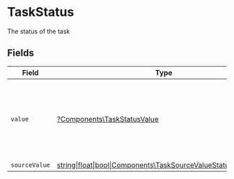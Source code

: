 # TaskStatus

The status of the task


## Fields

| Field                                                                                                                              | Type                                                                                                                               | Required                                                                                                                           | Description                                                                                                                        | Example                                                                                                                            |
| ---------------------------------------------------------------------------------------------------------------------------------- | ---------------------------------------------------------------------------------------------------------------------------------- | ---------------------------------------------------------------------------------------------------------------------------------- | ---------------------------------------------------------------------------------------------------------------------------------- | ---------------------------------------------------------------------------------------------------------------------------------- |
| `value`                                                                                                                            | [?Components\TaskStatusValue](../../Models/Components/TaskStatusValue.md)                                                          | :heavy_minus_sign:                                                                                                                 | The unified value for the status of the task. If the provider does not specify this status, the value will be set to UnmappedValue | open                                                                                                                               |
| `sourceValue`                                                                                                                      | [string\|float\|bool\|Components\TaskSourceValueStatus4\|array\|null](../../Models/Components/TaskStatusSourceValue.md)            | :heavy_minus_sign:                                                                                                                 | N/A                                                                                                                                |                                                                                                                                    |
